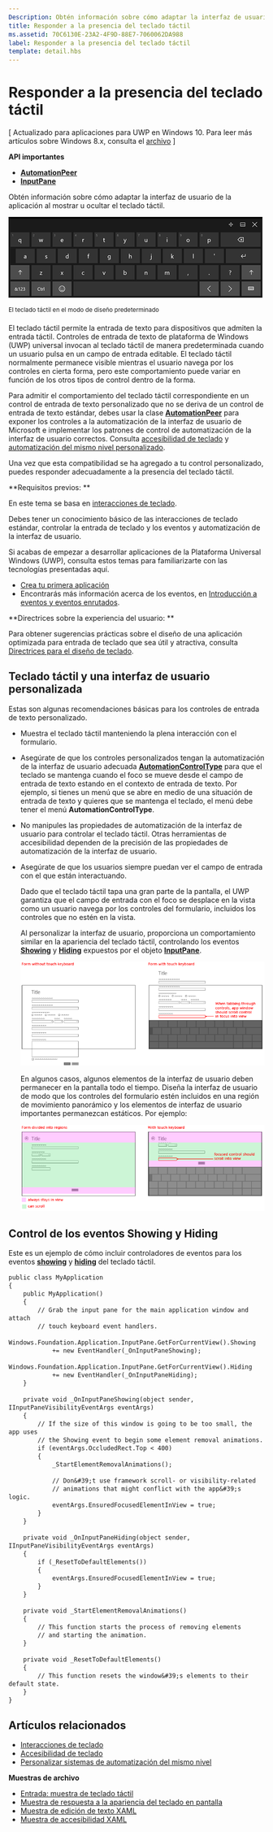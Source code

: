 ```yaml
---
Description: Obtén información sobre cómo adaptar la interfaz de usuario de la aplicación al mostrar u ocultar el teclado táctil.
title: Responder a la presencia del teclado táctil
ms.assetid: 70C6130E-23A2-4F9D-88E7-7060062DA988
label: Responder a la presencia del teclado táctil
template: detail.hbs
---
```


# Responder a la presencia del teclado táctil


\[ Actualizado para aplicaciones para UWP en Windows 10. Para leer más artículos sobre Windows 8.x, consulta el [archivo](http://go.microsoft.com/fwlink/p/?linkid=619132) \]


**API importantes**

-   [**AutomationPeer**](https://msdn.microsoft.com/library/windows/apps/br209185)
-   [**InputPane**](https://msdn.microsoft.com/library/windows/apps/br242255)

Obtén información sobre cómo adaptar la interfaz de usuario de la aplicación al mostrar u ocultar el teclado táctil.

![El teclado táctil en el modo de diseño predeterminado](images/touchkeyboard-standard.png)

<sup>El teclado táctil en el modo de diseño predeterminado</sup>

El teclado táctil permite la entrada de texto para dispositivos que admiten la entrada táctil. Controles de entrada de texto de plataforma de Windows (UWP) universal invocan al teclado táctil de manera predeterminada cuando un usuario pulsa en un campo de entrada editable. El teclado táctil normalmente permanece visible mientras el usuario navega por los controles en cierta forma, pero este comportamiento puede variar en función de los otros tipos de control dentro de la forma.

Para admitir el comportamiento del teclado táctil correspondiente en un control de entrada de texto personalizado que no se deriva de un control de entrada de texto estándar, debes usar la clase [**AutomationPeer**](https://msdn.microsoft.com/library/windows/apps/br209185) para exponer los controles a la automatización de la interfaz de usuario de Microsoft e implementar los patrones de control de automatización de la interfaz de usuario correctos. Consulta [accesibilidad de teclado](https://msdn.microsoft.com/library/windows/apps/mt244347) y [automatización del mismo nivel personalizado](https://msdn.microsoft.com/library/windows/apps/mt297667).

Una vez que esta compatibilidad se ha agregado a tu control personalizado, puedes responder adecuadamente a la presencia del teclado táctil.

**Requisitos previos:  **

En este tema se basa en [interacciones de teclado](keyboard-interactions.md).

Debes tener un conocimiento básico de las interacciones de teclado estándar, controlar la entrada de teclado y los eventos y automatización de la interfaz de usuario.

Si acabas de empezar a desarrollar aplicaciones de la Plataforma Universal Windows (UWP), consulta estos temas para familiarizarte con las tecnologías presentadas aquí.

-   [Crea tu primera aplicación](https://msdn.microsoft.com/library/windows/apps/bg124288)
-   Encontrarás más información acerca de los eventos, en [Introducción a eventos y eventos enrutados](https://msdn.microsoft.com/library/windows/apps/mt185584).

**Directrices sobre la experiencia del usuario:  **

Para obtener sugerencias prácticas sobre el diseño de una aplicación optimizada para entrada de teclado que sea útil y atractiva, consulta [Directrices para el diseño de teclado](https://msdn.microsoft.com/library/windows/apps/hh972345).

## <span id="Touch_keyboard_and_a_custom_UI"></span><span id="touch_keyboard_and_a_custom_ui"></span><span id="TOUCH_KEYBOARD_AND_A_CUSTOM_UI"></span>Teclado táctil y una interfaz de usuario personalizada


Estas son algunas recomendaciones básicas para los controles de entrada de texto personalizado.

-   Muestra el teclado táctil manteniendo la plena interacción con el formulario.

-   Asegúrate de que los controles personalizados tengan la automatización de la interfaz de usuario adecuada [**AutomationControlType**](https://msdn.microsoft.com/library/windows/apps/br209182) para que el teclado se mantenga cuando el foco se mueve desde el campo de entrada de texto estando en el contexto de entrada de texto. Por ejemplo, si tienes un menú que se abre en medio de una situación de entrada de texto y quieres que se mantenga el teclado, el menú debe tener el menú **AutomationControlType**.

-   No manipules las propiedades de automatización de la interfaz de usuario para controlar el teclado táctil. Otras herramientas de accesibilidad dependen de la precisión de las propiedades de automatización de la interfaz de usuario.

-   Asegúrate de que los usuarios siempre puedan ver el campo de entrada con el que están interactuando.

    Dado que el teclado táctil tapa una gran parte de la pantalla, el UWP garantiza que el campo de entrada con el foco se desplace en la vista como un usuario navega por los controles del formulario, incluidos los controles que no estén en la vista.

    Al personalizar la interfaz de usuario, proporciona un comportamiento similar en la apariencia del teclado táctil, controlando los eventos [**Showing**](https://msdn.microsoft.com/library/windows/apps/br242262) y [**Hiding**](https://msdn.microsoft.com/library/windows/apps/br242260) expuestos por el objeto [**InputPane**](https://msdn.microsoft.com/library/windows/apps/br242255).

    ![Formulario con y sin el teclado táctil visible](images/touch-keyboard-pan1.png)

    En algunos casos, algunos elementos de la interfaz de usuario deben permanecer en la pantalla todo el tiempo. Diseña la interfaz de usuario de modo que los controles del formulario estén incluidos en una región de movimiento panorámico y los elementos de interfaz de usuario importantes permanezcan estáticos. Por ejemplo:

    ![Un formulario que contiene áreas que deben permanecer siempre visibles](images/touch-keyboard-pan2.png)

## <span id="handling_events"></span><span id="HANDLING_EVENTS"></span>Control de los eventos Showing y Hiding


Este es un ejemplo de cómo incluir controladores de eventos para los eventos [**showing**](https://msdn.microsoft.com/library/windows/apps/br242262) y [**hiding**](https://msdn.microsoft.com/library/windows/apps/br242260) del teclado táctil.

```CSharp
public class MyApplication
{
    public MyApplication()
    {
        // Grab the input pane for the main application window and attach
        // touch keyboard event handlers.
        Windows.Foundation.Application.InputPane.GetForCurrentView().Showing  
            += new EventHandler(_OnInputPaneShowing);
        Windows.Foundation.Application.InputPane.GetForCurrentView().Hiding 
            += new EventHandler(_OnInputPaneHiding);
    }

    private void _OnInputPaneShowing(object sender, IInputPaneVisibilityEventArgs eventArgs)
    {
        // If the size of this window is going to be too small, the app uses 
        // the Showing event to begin some element removal animations.
        if (eventArgs.OccludedRect.Top < 400)
        {
            _StartElementRemovalAnimations();

            // Don&#39;t use framework scroll- or visibility-related 
            // animations that might conflict with the app&#39;s logic.
            eventArgs.EnsuredFocusedElementInView = true; 
        }
    }

    private void _OnInputPaneHiding(object sender, IInputPaneVisibilityEventArgs eventArgs)
    {
        if (_ResetToDefaultElements())
        {
            eventArgs.EnsuredFocusedElementInView = true; 
        }
    }

    private void _StartElementRemovalAnimations()
    {
        // This function starts the process of removing elements 
        // and starting the animation.
    }

    private void _ResetToDefaultElements()
    {
        // This function resets the window&#39;s elements to their default state.
    }
}
```

## <span id="related_topics"></span>Artículos relacionados



* [Interacciones de teclado](keyboard-interactions.md)
* [Accesibilidad de teclado](https://msdn.microsoft.com/library/windows/apps/mt244347)
* [Personalizar sistemas de automatización del mismo nivel](https://msdn.microsoft.com/library/windows/apps/mt297667)


**Muestras de archivo**
* [Entrada: muestra de teclado táctil](http://go.microsoft.com/fwlink/p/?linkid=246019)
* [Muestra de respuesta a la apariencia del teclado en pantalla](http://go.microsoft.com/fwlink/p/?linkid=231633)
* [Muestra de edición de texto XAML](http://go.microsoft.com/fwlink/p/?LinkID=251417)
* [Muestra de accesibilidad XAML](http://go.microsoft.com/fwlink/p/?linkid=238570)
 

 






<!--HONumber=Mar16_HO1-->



